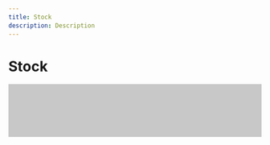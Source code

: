 ```yaml
---
title: Stock
description: Description
---
```


# Stock

![Tutorial Hero Image](assets/hero_placeholder.png)
